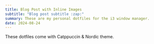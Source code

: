 ```yaml
---
title: Blog Post with Inline Images
subtitle: "Blog post subtitle :zap:"
summary: These are my personal dotfiles for the i3 window manager.
date: 2024-08-24
---
```

These dotfiles come with Catppuccin & Nordic theme.